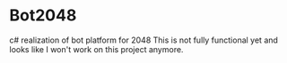 # Bot2048
c# realization of bot platform for 2048
This is not fully functional yet and looks like I won't work on this project anymore.
